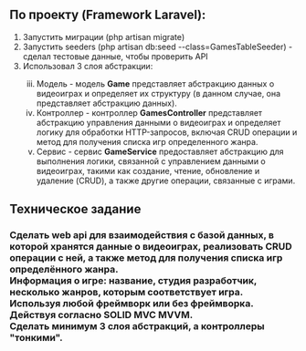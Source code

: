 <h2>По проекту (Framework Laravel):</h2>

<ol>
    <li>Запустить миграции (php artisan migrate)</li>
    <li>Запустить seeders (php artisan db:seed --class=GamesTableSeeder) - сделал тестовые данные, чтобы проверить API</li>
    <li>Использовал 3 слоя абстракции:</li>
    <ol type="i" start="3">
        <li>Модель - модель <b>Game</b> представляет абстракцию данных о видеоиграх и определяет их структуру (в данном случае, она представляет абстракцию данных).</li>
        <li>Контроллер - контроллер <b>GamesController</b> представляет абстракцию управления данными о видеоиграх и определяет логику для обработки HTTP-запросов, включая CRUD операции и метод для получения списка игр определенного жанра.</li>
        <li>Сервис - сервис <b>GameService</b> предоставляет абстракцию для выполнения логики, связанной с управлением данными о видеоиграх, такими как создание, чтение, обновление и удаление (CRUD), а также другие операции, связанные с играми.</li>
    </ol>
</ol>


<h2>Техническое задание</h2>

<h3>
    Сделать web api для взаимодействия с базой данных, в которой хранятся данные о видеоиграх, реализовать CRUD операции с ней, а также метод для получения списка игр определённого жанра. <br>
    Информация о игре: название, студия разработчик, несколько жанров, которым соответствует игра.<br>
    Используя любой фреймворк или без фреймворка.<br>
    Действуя согласно SOLID MVC MVVM.<br>
    Сделать минимум 3 слоя абстракций, а контроллеры "тонкими". 
</h3>


